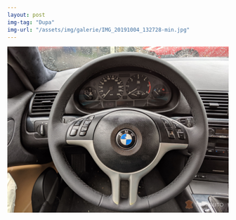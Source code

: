 ```yaml
---
layout: post
img-tag: "Dupa"
img-url: "/assets/img/galerie/IMG_20191004_132728-min.jpg"
---
```


![Poza](/assets/img/galerie/IMG_20191004_132728-min.jpg)
